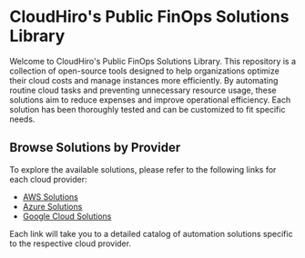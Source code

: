 # CloudHiro's Public FinOps Solutions Library

Welcome to CloudHiro's Public FinOps Solutions Library. This repository is a collection of open-source tools designed to help organizations optimize their cloud costs and manage instances more efficiently. By automating routine cloud tasks and preventing unnecessary resource usage, these solutions aim to reduce expenses and improve operational efficiency. 
Each solution has been thoroughly tested and can be customized to fit specific needs.

## Browse Solutions by Provider

To explore the available solutions, please refer to the following links for each cloud provider:

- [AWS Solutions](./AWS/README.md)
- [Azure Solutions](./AZR/README.md)
- [Google Cloud Solutions](./GCP/README.md)

Each link will take you to a detailed catalog of automation solutions specific to the respective cloud provider.

